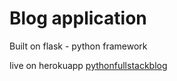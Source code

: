 # Blog application

Built on flask - python framework

live on herokuapp  [pythonfullstackblog](https://fullstackpyblo.herokuapp.com/)



 

